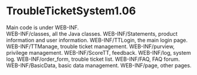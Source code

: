 # TroubleTicketSystem1.06
Main code is under WEB-INF.</br>
WEB-INF/classes, all the Java classes.
WEB-INF/Statements, product information and user information.
WEB-INF/TTLogin, the main login page.
WEB-INF/TTManage, trouble ticket management.
WEB-INF/purview, privilege management.
WEB-INF/ScoreTT, feedback.
WEB-INF/log, system log.
WEB-INF/order_form, trouble ticket list.
WEB-INF/FAQ, FAQ forum.
WEB-INF/BasicData, basic data management.
WEB-INF/page, other pages.
